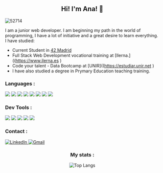<p align="center">
 <h2 align="center">Hi! I'm Ana! 👋</h2>
</p>

![52714](https://user-images.githubusercontent.com/112553001/223176220-ff346257-ca0c-496d-ba69-a6aead5a8207.jpg)

I am a junior web developer. I am beginning my path in the world of programming, I have a lot of initiative and a great desire to learn everything. I have studied:
- Current Student in [42 Madrid](https://www.42madrid.com)
- Full Stack Web Development vocational training at [Ilerna.]((https://www.ilerna.es )
- Code your talent - Data  Bootcamp at [UNIR]((https://estudiar.unir.net )
- I have also studied a degree in Prymary Education teaching training. 

<div>
<h3>Languages :</h3>
   <img src="https://img.shields.io/badge/HTML5-E34F26?style=for-the-badge&logo=html5&logoColor=white"/>
     <img src="https://img.shields.io/badge/CSS3-1572B6?style=for-the-badge&logo=css3&logoColor=white"/>
 <img src="https://img.shields.io/badge/JavaScript-F7DF1E?style=for-the-badge&logo=javascript&logoColor=black"/>
 <img src="https://img.shields.io/badge/React-20232A?style=for-the-badge&logo=react&logoColor=61DAFB"/>
   <img src="https://img.shields.io/badge/Node.js-43853D?style=for-the-badge&logo=node.js&logoColor=white"/>
   <img src="https://img.shields.io/badge/Express.js-404D59?style=for-the-badge&logo=Express&logoColor=white"/>
 <img src="https://img.shields.io/badge/C-3EB5FF?style=for-the-badge&logo=C&logoColor=white"/>
  <img src="https://img.shields.io/badge/Shell_Script-121011?style=for-the-badge&logo=gnu-bash&logoColor=white"/>

 
</div>
<div>
<h3>Dev Tools :</h3>
  <img src="https://img.shields.io/badge/Visual_Studio_Code-0078D4?style=for-the-badge&logo=visual%20studio%20code&logoColor=white"/>
  <img src="https://img.shields.io/badge/Vim-06AC00?style=for-the-badge&logo=vim&logoColor=white"/>
   <img src="https://img.shields.io/badge/NPM-cc3838?style=for-the-badge&logo=NPM&logoColor=white"/>
  <img src="https://img.shields.io/badge/GitHub-100000?style=for-the-badge&logo=github&logoColor=white"/>
   <img src="https://img.shields.io/badge/GIT-E44C30?style=for-the-badge&logo=git&logoColor=white"/>
  <!--  <img src="https://img.shields.io/badge/SLACK-4a154b?style=for-the-badge&logo=SLACK&logoColor=white"/> -->
</div>


<div>
<h3> Contact :</h3>
  <a href="https://www.linkedin.com/in/ana-garcia-padilla" target="_blank" title="LinkedIn">
    <img src="https://img.shields.io/badge/LinkedIn-purple?style=for-the-badge&logo=linkedin&logoColor=white" alt="LinkedIn"/>
  </a>
   </a>
     <a href="mailto:ana.g.p.22@gmail.com" target="_blank" title="Gmail">
    <img src="https://img.shields.io/badge/Gmail-D14836?style=for-the-badge&logo=gmail&logoColor=white" alt="Gmail"/>
  </a>
</div>
<div style="text-align:center">
<h3> My stats :</h3>
  


 <!--  <a href="https://github.com/anuraghazra/github-readme-stats"> -->
  <img align="center" src="https://github-readme-stats.vercel.app/api/top-langs/?username=martscastrillo&hide=,G-code,css,objective-c,roff,tex,makefile&theme=tokyonight&langs_count=8" alt="Top Langs"/>
 <!--  </a> -->
  
<br>
  

  

  



